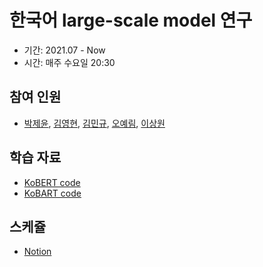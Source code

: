 # 한국어 large-scale model 연구 
- 기간: 2021.07 - Now
- 시간: 매주 수요일 20:30

## 참여 인원
- [박제윤](https://jeiyoon.github.io/), [김영현](https://www.notion.so/ozbhyxxn/Self-introduction-2ef0178f6cbb402ab555afa973558363), [김민규](https://www.notion.so/a9ddbd35c47c46ec974403a40041bd28), [오예림](https://yerimoh.github.io/), [이상원](https://s-wlii.github.io/)

## 학습 자료
- [KoBERT code](https://github.com/SKTBrain/KoBERT)
- [KoBART code](https://github.com/SKT-AI/KoBART)

## 스케쥴
- [Notion](https://periodic-wax-54e.notion.site/Korean-Large-scale-Model-Study-6c1587d8911e46b8beeacee0409066c2)

